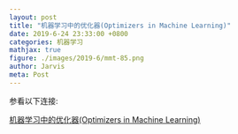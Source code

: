 ```yaml
---
layout: post
title: "机器学习中的优化器(Optimizers in Machine Learning)"
date: 2019-6-24 23:33:00 +0800
categories: 机器学习
mathjax: true
figure: ./images/2019-6/mmt-85.png
author: Jarvis
meta: Post
---
```


参看以下连接:

[机器学习中的优化器(Optimizers in Machine Learning)](https://github.com/Jarvis73/jarvis73.github.io/blob/master/pdfs/20190624-Optimizer-in-Machine-Learning.pdf)
